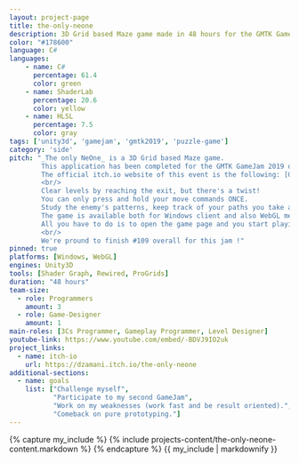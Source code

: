 ```yaml
---
layout: project-page
title: the-only-neone
description: 3D Grid based Maze game made in 48 hours for the GMTK GameJam 2019
color: "#178600"
language: C#
languages:
    - name: C#
      percentage: 61.4
      color: green
    - name: ShaderLab
      percentage: 20.6
      color: yellow
    - name: HLSL
      percentage: 7.5
      color: gray
tags: ['unity3d', 'gamejam', 'gmtk2019', 'puzzle-game']
category: 'side'
pitch: "_The only NeOne_ is a 3D Grid based Maze game. 
        This application has been completed for the GMTK GameJam 2019 organized by Mark Brown. 
        The official itch.io website of this event is the following: [GMTK GameJam 2019](https://itch.io/jam/gmtk-2019).
        <br/>
        Clear levels by reaching the exit, but there's a twist! 
        You can only press and hold your move commands ONCE. 
        Study the enemy's patterns, keep track of your paths you take and figure out how to reach the exit! 
        The game is available both for Windows client and also WebGL meaning you don't need to download anything. 
        All you have to do is to open the game page and you start playing our game !
        <br/>
        We're pround to finish #109 overall for this jam !"
pinned: true
platforms: [Windows, WebGL]
engines: Unity3D
tools: [Shader Graph, Rewired, ProGrids]
duration: "48 hours"
team-size:
  - role: Programmers
    amount: 3
  - role: Game-Designer
    amount: 1
main-roles: [3Cs Programmer, Gameplay Programmer, Level Designer]
youtube-link: https://www.youtube.com/embed/-BDVJ9IO2uk
project_links:
  - name: itch-io
    url: https://dzamani.itch.io/the-only-neone
additional-sections:
  - name: goals
    list: ["Challenge myself",
           "Participate to my second GameJam",
           "Work on my weaknesses (work fast and be result oriented).",
           "Comeback on pure prototyping."]
---
```


<!---
Gregoire Boiron <gregoire.boiron@gmail.com>
Copyright (c) 2018-2019 Gregoire Boiron  All Rights Reserved.
--->

{% capture my_include %}
{% include projects-content/the-only-neone-content.markdown %}
{% endcapture %}
{{ my_include | markdownify }}

